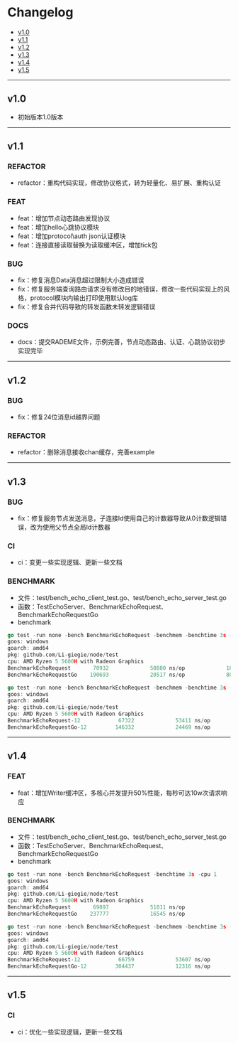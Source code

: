 # Changelog
- [v1.0](#v10)
- [v1.1](#v11)
- [v1.2](#v12)
- [v1.3](#v13)
- [v1.4](#v14)
- [v1.5](#v15)
___

## v1.0
- 初始版本1.0版本
___

## v1.1
### REFACTOR
- refactor：重构代码实现，修改协议格式，转为轻量化、易扩展、重构认证

### FEAT
- feat：增加节点动态路由发现协议
- feat：增加hello心跳协议模块
- feat：增加protocol\auth json认证模块
- feat：连接直接读取替换为读取缓冲区，增加tick包
### BUG
- fix：修复消息Data消息超过限制大小造成错误
- fix：修复服务端查询路由请求没有修改目的地错误，修改一些代码实现上的风格，protocol模块内输出打印使用默认log库
- fix：修复合并代码导致的转发函数未转发逻辑错误
### DOCS
- docs：提交RADEME文件，示例完善，节点动态路由、认证、心跳协议初步实现完毕
___

## v1.2
### BUG
- fix：修复24位消息id越界问题
### REFACTOR
- refactor：删除消息接收chan缓存，完善example
___

## v1.3
### BUG
- fix：修复服务节点发送消息，子连接Id使用自己的计数器导致从0计数逻辑错误，改为使用父节点全局Id计数器
### CI
- ci：变更一些实现逻辑、更新一些文档
### BENCHMARK
- 文件：test/bench_echo_client_test.go、test/bench_echo_server_test.go
- 函数：TestEchoServer、BenchmarkEchoRequest、BenchmarkEchoRequestGo
- benchmark
```go
go test -run none -bench BenchmarkEchoRequest -benchmem -benchtime 3s -cpu 1
goos: windows
goarch: amd64
pkg: github.com/Li-giegie/node/test
cpu: AMD Ryzen 5 5600H with Radeon Graphics
BenchmarkEchoRequest       70932             50880 ns/op             186 B/op          6 allocs/op
BenchmarkEchoRequestGo    190693             20517 ns/op             808 B/op          8 allocs/op

go test -run none -bench BenchmarkEchoRequest -benchmem -benchtime 3s -cpu 12
goos: windows
goarch: amd64
pkg: github.com/Li-giegie/node/test
cpu: AMD Ryzen 5 5600H with Radeon Graphics
BenchmarkEchoRequest-12            67322             53411 ns/op             186 B/op          6 allocs/op
BenchmarkEchoRequestGo-12         146332             24469 ns/op             743 B/op          8 allocs/op
```
___

## v1.4
### FEAT
- feat：增加Writer缓冲区，多核心并发提升50%性能，每秒可达10w次请求响应
### BENCHMARK
- 文件：test/bench_echo_client_test.go、test/bench_echo_server_test.go
- 函数：TestEchoServer、BenchmarkEchoRequest、BenchmarkEchoRequestGo
- benchmark
```go
go test -run none -bench BenchmarkEchoRequest -benchtime 3s -cpu 1
goos: windows
goarch: amd64
pkg: github.com/Li-giegie/node/test
cpu: AMD Ryzen 5 5600H with Radeon Graphics
BenchmarkEchoRequest       69897             51011 ns/op
BenchmarkEchoRequestGo    237777             16545 ns/op

go test -run none -bench BenchmarkEchoRequest -benchmem -benchtime 3s -cpu 12
goos: windows
goarch: amd64
pkg: github.com/Li-giegie/node/test
cpu: AMD Ryzen 5 5600H with Radeon Graphics
BenchmarkEchoRequest-12            66759             53607 ns/op             186 B/op          6 allocs/op
BenchmarkEchoRequestGo-12         304437             12316 ns/op             735 B/op          8 allocs/op
```
___

## v1.5
### CI
- ci：优化一些实现逻辑，更新一些文档

